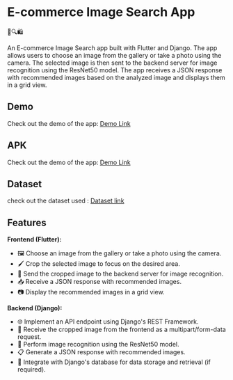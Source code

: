 # E-commerce Image Search App

📸🔍🛍️

An E-commerce Image Search app built with Flutter and Django. The app allows users to choose an image from the gallery or take a photo using the camera. The selected image is then sent to the backend server for image recognition using the ResNet50 model. The app receives a JSON response with recommended images based on the analyzed image and displays them in a grid view.

## Demo

Check out the demo of the app: [Demo Link](https://drive.google.com/file/d/18QHjAHwCdP2N7N076v8aYIM5907EIC6M/view?usp=drivesdk)

## APK

Check out the demo of the app: [Demo Link](https://drive.google.com/file/d/1F5IyMUECJ7UFZ6Z0Hzxtz2lpvK5hiFZc/view?usp=drivesdk)

## Dataset

check out the dataset used : [Dataset link](https://www.kaggle.com/datasets/vikashrajluhaniwal/fashion-images)


## Features

**Frontend (Flutter):**

- 🖼️ Choose an image from the gallery or take a photo using the camera.
- 🖌️ Crop the selected image to focus on the desired area.
- 🚀 Send the cropped image to the backend server for image recognition.
- 📥 Receive a JSON response with recommended images.
- 📷 Display the recommended images in a grid view.

**Backend (Django):**

- 🌐 Implement an API endpoint using Django's REST Framework.
- 📸 Receive the cropped image from the frontend as a multipart/form-data request.
- 🧠 Perform image recognition using the ResNet50 model.
- 📋 Generate a JSON response with recommended images.
- 💾 Integrate with Django's database for data storage and retrieval (if required).



